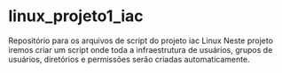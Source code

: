 # linux_projeto1_iac
Repositório para os arquivos de script do projeto iac Linux
Neste projeto iremos criar um script onde toda a infraestrutura de usuários, grupos de usuários, diretórios e permissões serão criadas automaticamente. 
